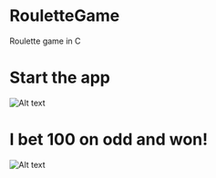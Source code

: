 # RouletteGame
Roulette game in C
# Start the app
![Alt text](https://cloud.githubusercontent.com/assets/10361727/12083071/4db89cd6-b26a-11e5-9bb1-93ef7302ee20.PNG "Start")
# I bet 100 on odd and won!
![Alt text](https://cloud.githubusercontent.com/assets/10361727/12083072/4dc164ec-b26a-11e5-9869-8ae29eff905f.PNG "Output")
